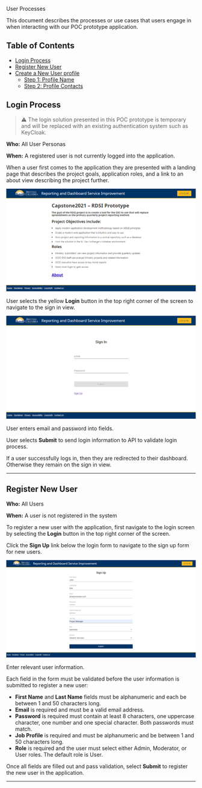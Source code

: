  User Processes

This document describes the processes or use cases that users engage in when interacting with our POC prototype application.

## Table of Contents
- [Login Process](#login-process)
- [Register New User](#register-new-user)
- [Create a New User profile](#create-a-new-profile)
  * [Step 1: Profile Name](#step-1-)
  * [Step 2: Profile Contacts](#step-2-)

## Login Process

> :warning: The login solution presented in this POC prototype is temporary and will be replaced with an existing authentication system such as KeyCloak.

**Who:** All User Personas

**When:** A registered user is not currently logged into the application.

When a user first comes to the application they are presented with a landing page that describes the project goals, application roles, and a link to an about view describing the project further.

![Landing Page](https://github.com/bcgov/citz-dst-capstone-2021/blob/main/app/docs/images/screen-landing.png?raw=true)

User selects the yellow **Login** button in the top right corner of the screen to navigate to the sign in view.

![Login Screen](https://github.com/bcgov/citz-dst-capstone-2021/blob/main/app/docs/images/screen-login.png?raw=true)

User enters email and password into fields.

User selects **Submit** to send login information to API to validate login process.

If a user successfully logs in, then they are redirected to their dashboard. Otherwise they remain on the sign in view.

---

## Register New User

**Who:** All Users

**When:** A user is not registered in the system

To register a new user with the application, first navigate to the login screen by selecting the **Login** button in the top right corner of the screen.

Click the **Sign Up** link below the login form to navigate to the sign up form for new users.

![Sign Up Screen](https://github.com/bcgov/citz-dst-capstone-2021/blob/main/app/docs/images/screen-sign-up.png?raw=true)

Enter relevant user information.

Each field in the form must be validated before the user information is submitted to register a new user:
- **First Name** and **Last Name** fields must be alphanumeric and each be between 1 and 50 characters long.
- **Email** is required and must be a valid email address.
- **Password** is required must contain at least 8 characters, one uppercase character, one number and one special character. Both passwords must match.
- **Job  Profile** is required and must be alphanumeric and be between 1 and 50 characters long.
- **Role** is required and the user must select either Admin, Moderator, or User roles. The default role is User.


Once all fields are filled out and pass validation, select **Submit** to register the new user in the application.

---
